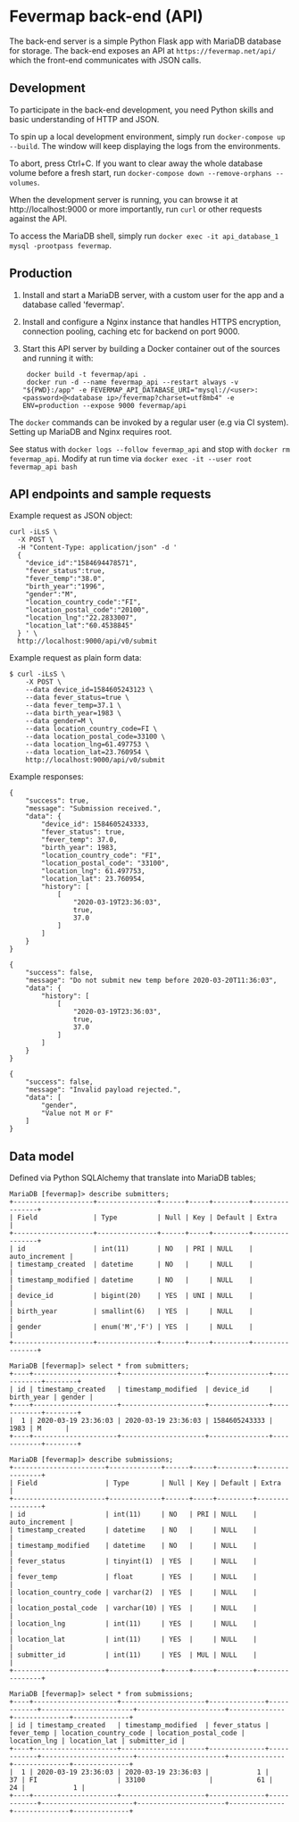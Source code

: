 # Fevermap back-end (API)

The back-end server is a simple Python Flask app with MariaDB database for storage. The back-end exposes an API at `https://fevermap.net/api/` which the front-end communicates with JSON calls.

## Development

To participate in the back-end development, you need Python skills and basic understanding of HTTP and JSON.

To spin up a local development environment, simply run `docker-compose up
--build`. The window will keep displaying the logs from the environments.

To abort, press Ctrl+C. If you want to clear away the whole database volume
before a fresh start, run `docker-compose down --remove-orphans --volumes`.

When the development server is running, you can browse it at
http://localhost:9000 or more importantly, run `curl` or other requests against
the API.

To access the MariaDB shell, simply run
`docker exec -it api_database_1 mysql -prootpass fevermap`.

## Production

1. Install and start a MariaDB server, with a custom user for the app and a
   database called 'fevermap'.

2. Install and configure a Nginx instance that handles HTTPS encryption,
   connection pooling, caching etc for backend on port 9000.

3. Start this API server by building a Docker container out of the sources and running it with:

        docker build -t fevermap/api .
        docker run -d --name fevermap_api --restart always -v "${PWD}:/app" -e FEVERMAP_API_DATABASE_URI="mysql://<user>:<password>@<database ip>/fevermap?charset=utf8mb4" -e ENV=production --expose 9000 fevermap/api

The `docker` commands can be invoked by a regular user (e.g via CI system). Setting up MariaDB and Nginx requires root.

See status with `docker logs --follow fevermap_api` and stop with `docker rm fevermap_api`. Modify at run time via `docker exec -it --user root fevermap_api bash`

## API endpoints and sample requests

Example request as JSON object:
```
curl -iLsS \
  -X POST \
  -H "Content-Type: application/json" -d '
  {
    "device_id":"1584694478571",
    "fever_status":true,
    "fever_temp":"38.0",
    "birth_year":"1996",
    "gender":"M",
    "location_country_code":"FI",
    "location_postal_code":"20100",
    "location_lng":"22.2833007",
    "location_lat":"60.4538845"
  } ' \
  http://localhost:9000/api/v0/submit
```


Example request as plain form data:
```
$ curl -iLsS \
    -X POST \
    --data device_id=1584605243123 \
    --data fever_status=true \
    --data fever_temp=37.1 \
    --data birth_year=1983 \
    --data gender=M \
    --data location_country_code=FI \
    --data location_postal_code=33100 \
    --data location_lng=61.497753 \
    --data location_lat=23.760954 \
    http://localhost:9000/api/v0/submit
```

Example responses:
```
{
    "success": true,
    "message": "Submission received.",
    "data": {
        "device_id": 1584605243333,
        "fever_status": true,
        "fever_temp": 37.0,
        "birth_year": 1983,
        "location_country_code": "FI",
        "location_postal_code": "33100",
        "location_lng": 61.497753,
        "location_lat": 23.760954,
        "history": [
            [
                "2020-03-19T23:36:03",
                true,
                37.0
            ]
        ]
    }
}
```

```
{
    "success": false,
    "message": "Do not submit new temp before 2020-03-20T11:36:03",
    "data": {
        "history": [
            [
                "2020-03-19T23:36:03",
                true,
                37.0
            ]
        ]
    }
}
```

```
{
    "success": false,
    "message": "Invalid payload rejected.",
    "data": [
        "gender",
        "Value not M or F"
    ]
}
```

## Data model

Defined via Python SQLAlchemy that translate into MariaDB tables;
```
MariaDB [fevermap]> describe submitters;
+--------------------+---------------+------+-----+---------+----------------+
| Field              | Type          | Null | Key | Default | Extra          |
+--------------------+---------------+------+-----+---------+----------------+
| id                 | int(11)       | NO   | PRI | NULL    | auto_increment |
| timestamp_created  | datetime      | NO   |     | NULL    |                |
| timestamp_modified | datetime      | NO   |     | NULL    |                |
| device_id          | bigint(20)    | YES  | UNI | NULL    |                |
| birth_year         | smallint(6)   | YES  |     | NULL    |                |
| gender             | enum('M','F') | YES  |     | NULL    |                |
+--------------------+---------------+------+-----+---------+----------------+

MariaDB [fevermap]> select * from submitters;
+----+---------------------+---------------------+---------------+------------+--------+
| id | timestamp_created   | timestamp_modified  | device_id     | birth_year | gender |
+----+---------------------+---------------------+---------------+------------+--------+
|  1 | 2020-03-19 23:36:03 | 2020-03-19 23:36:03 | 1584605243333 |       1983 | M      |
+----+---------------------+---------------------+---------------+------------+--------+

MariaDB [fevermap]> describe submissions;
+-----------------------+-------------+------+-----+---------+----------------+
| Field                 | Type        | Null | Key | Default | Extra          |
+-----------------------+-------------+------+-----+---------+----------------+
| id                    | int(11)     | NO   | PRI | NULL    | auto_increment |
| timestamp_created     | datetime    | NO   |     | NULL    |                |
| timestamp_modified    | datetime    | NO   |     | NULL    |                |
| fever_status          | tinyint(1)  | YES  |     | NULL    |                |
| fever_temp            | float       | YES  |     | NULL    |                |
| location_country_code | varchar(2)  | YES  |     | NULL    |                |
| location_postal_code  | varchar(10) | YES  |     | NULL    |                |
| location_lng          | int(11)     | YES  |     | NULL    |                |
| location_lat          | int(11)     | YES  |     | NULL    |                |
| submitter_id          | int(11)     | YES  | MUL | NULL    |                |
+-----------------------+-------------+------+-----+---------+----------------+

MariaDB [fevermap]> select * from submissions;
+----+---------------------+---------------------+--------------+------------+-----------------------+----------------------+--------------+--------------+--------------+
| id | timestamp_created   | timestamp_modified  | fever_status | fever_temp | location_country_code | location_postal_code | location_lng | location_lat | submitter_id |
+----+---------------------+---------------------+--------------+------------+-----------------------+----------------------+--------------+--------------+--------------+
|  1 | 2020-03-19 23:36:03 | 2020-03-19 23:36:03 |            1 |         37 | FI                    | 33100                |           61 |           24 |            1 |
+----+---------------------+---------------------+--------------+------------+-----------------------+----------------------+--------------+--------------+--------------+
```
